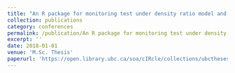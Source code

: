 ```yaml
---
title: "An R package for monitoring test under density ratio model and its applications"
collection: publications
category: conferences
permalink: /publication/An R package for monitoring test under density ratio model and its applications
excerpt: ''
date: 2018-01-01
venue: 'M.Sc. Thesis'
paperurl: 'https://open.library.ubc.ca/soa/cIRcle/collections/ubctheses/24/items/1.0371169'
---
```


